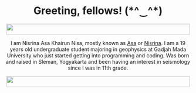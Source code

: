 <h1 align="center">Greeting, fellows! (*^‿^*)</h1>

<p align="center">
   <img width="500" height="30" src="https://user-images.githubusercontent.com/90676575/185949644-85cab3f6-dfa9-463d-a897-09638f000764.jpeg"
        </p>



<p align="center">I am Nisrina Asa Khairun Nisa, mostly known as <ins>Asa</ins> or <ins>Nisrina</ins>. I am a 19 years old undergraduate student majoring in geophysics at Gadjah Mada University who just started getting into programming and coding. Was born and raised in Sleman, Yogyakarta and been having an interest in seismology since I was in 11th grade. </p>



<p align="center">
  <img width="500" height="30" src="https://user-images.githubusercontent.com/90676575/185954802-c9058cfd-b776-47c3-972c-31f53ff77da3.jpeg"
       </p>
